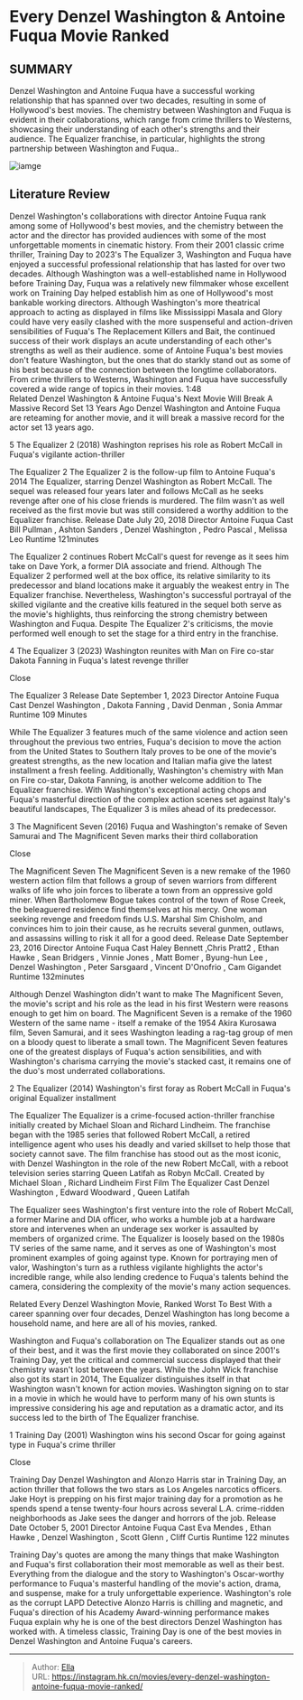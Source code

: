 # Every Denzel Washington &amp; Antoine Fuqua Movie Ranked


## SUMMARY 


 Denzel Washington and Antoine Fuqua have a successful working relationship that has spanned over two decades, resulting in some of Hollywood&#39;s best movies. 
 The chemistry between Washington and Fuqua is evident in their collaborations, which range from crime thrillers to Westerns, showcasing their understanding of each other&#39;s strengths and their audience. 
 The Equalizer franchise, in particular, highlights the strong partnership between Washington and Fuqua.. 

![iamge](https://static1.srcdn.com/wordpress/wp-content/uploads/2023/12/denzel-washington-antoine-fuqua-movies.jpg)

## Literature Review



Denzel Washington&#39;s collaborations with director Antoine Fuqua rank among some of Hollywood&#39;s best movies, and the chemistry between the actor and the director has provided audiences with some of the most unforgettable moments in cinematic history. From their 2001 classic crime thriller, Training Day to 2023&#39;s The Equalizer 3, Washington and Fuqua have enjoyed a successful professional relationship that has lasted for over two decades. Although Washington was a well-established name in Hollywood before Training Day, Fuqua was a relatively new filmmaker whose excellent work on Training Day helped establish him as one of Hollywood&#39;s most bankable working directors.
Although Washington&#39;s more theatrical approach to acting as displayed in films like Mississippi Masala and Glory could have very easily clashed with the more suspenseful and action-driven sensibilities of Fuqua&#39;s The Replacement Killers and Bait, the continued success of their work displays an acute understanding of each other&#39;s strengths as well as their audience. some of Antoine Fuqua&#39;s best movies don&#39;t feature Washington, but the ones that do starkly stand out as some of his best because of the connection between the longtime collaborators. From crime thrillers to Westerns, Washington and Fuqua have successfully covered a wide range of topics in their movies.
 1:48                  
Related
 Denzel Washington &amp; Antoine Fuqua&#39;s Next Movie Will Break A Massive Record Set 13 Years Ago 
Denzel Washington and Antoine Fuqua are reteaming for another movie, and it will break a massive record for the actor set 13 years ago.













 








 5  The Equalizer 2 (2018) 
Washington reprises his role as Robert McCall in Fuqua&#39;s vigilante action-thriller
        

 The Equalizer 2 
The Equalizer 2 is the follow-up film to Antoine Fuqua&#39;s 2014 The Equalizer, starring Denzel Washington as Robert McCall. The sequel was released four years later and follows McCall as he seeks revenge after one of his close friends is murdered. The film wasn&#39;t as well received as the first movie but was still considered a worthy addition to the Equalizer franchise.
 Release Date   July 20, 2018    Director   Antoine Fuqua    Cast   Bill Pullman , Ashton Sanders , Denzel Washington , Pedro Pascal , Melissa Leo    Runtime   121minutes    




The Equalizer 2 continues Robert McCall&#39;s quest for revenge as it sees him take on Dave York, a former DIA associate and friend. Although The Equalizer 2 performed well at the box office, its relative similarity to its predecessor and bland locations make it arguably the weakest entry in The Equalizer franchise. Nevertheless, Washington&#39;s successful portrayal of the skilled vigilante and the creative kills featured in the sequel both serve as the movie&#39;s highlights, thus reinforcing the strong chemistry between Washington and Fuqua. Despite The Equalizer 2&#39;s criticisms, the movie performed well enough to set the stage for a third entry in the franchise.





 4  The Equalizer 3 (2023) 
Washington reunites with Man on Fire co-star Dakota Fanning in Fuqua&#39;s latest revenge thriller


Close







 The Equalizer 3 
 Release Date   September 1, 2023    Director   Antoine Fuqua    Cast   Denzel Washington , Dakota Fanning , David Denman , Sonia Ammar    Runtime   109 Minutes    




While The Equalizer 3 features much of the same violence and action seen throughout the previous two entries, Fuqua&#39;s decision to move the action from the United States to Southern Italy proves to be one of the movie&#39;s greatest strengths, as the new location and Italian mafia give the latest installment a fresh feeling. Additionally, Washington&#39;s chemistry with Man on Fire co-star, Dakota Fanning, is another welcome addition to The Equalizer franchise. With Washington&#39;s exceptional acting chops and Fuqua&#39;s masterful direction of the complex action scenes set against Italy&#39;s beautiful landscapes, The Equalizer 3 is miles ahead of its predecessor.





 3  The Magnificent Seven (2016) 
Fuqua and Washington&#39;s remake of Seven Samurai and The Magnificent Seven marks their third collaboration


Close







 The Magnificent Seven 
The Magnificent Seven is a new remake of the 1960 western action film that follows a group of seven warriors from different walks of life who join forces to liberate a town from an oppressive gold miner. When Bartholomew Bogue takes control of the town of Rose Creek, the beleaguered residence find themselves at his mercy. One woman seeking revenge and freedom finds U.S. Marshal Sim Chisholm, and convinces him to join their cause, as he recruits several gunmen, outlaws, and assassins willing to risk it all for a good deed.
 Release Date   September 23, 2016    Director   Antoine Fuqua    Cast   Haley Bennett , ​Chris Pratt2 , Ethan Hawke , Sean Bridgers , Vinnie Jones , Matt Bomer , Byung-hun Lee , Denzel Washington , Peter Sarsgaard , Vincent D&#39;Onofrio , Cam Gigandet    Runtime   132minutes    




Although Denzel Washington didn&#39;t want to make The Magnificent Seven, the movie&#39;s script and his role as the lead in his first Western were reasons enough to get him on board. The Magnificent Seven is a remake of the 1960 Western of the same name - itself a remake of the 1954 Akira Kurosawa film, Seven Samurai, and it sees Washington leading a rag-tag group of men on a bloody quest to liberate a small town. The Magnificent Seven features one of the greatest displays of Fuqua&#39;s action sensibilities, and with Washington&#39;s charisma carrying the movie&#39;s stacked cast, it remains one of the duo&#39;s most underrated collaborations.





 2  The Equalizer (2014) 
Washington&#39;s first foray as Robert McCall in Fuqua&#39;s original Equalizer installment
        

 The Equalizer 
The Equalizer is a crime-focused action-thriller franchise initially created by Michael Sloan and Richard Lindheim. The franchise began with the 1985 series that followed Robert McCall, a retired intelligence agent who uses his deadly and varied skillset to help those that society cannot save. The film franchise has stood out as the most iconic, with Denzel Washington in the role of the new Robert McCall, with a reboot television series starring Queen Latifah as Robyn McCall.
 Created by   Michael Sloan , Richard Lindheim    First Film   The Equalizer    Cast   Denzel Washington , Edward Woodward , Queen Latifah    




The Equalizer sees Washington&#39;s first venture into the role of Robert McCall, a former Marine and DIA officer, who works a humble job at a hardware store and intervenes when an underage sex worker is assaulted by members of organized crime. The Equalizer is loosely based on the 1980s TV series of the same name, and it serves as one of Washington&#39;s most prominent examples of going against type. Known for portraying men of valor, Washington&#39;s turn as a ruthless vigilante highlights the actor&#39;s incredible range, while also lending credence to Fuqua&#39;s talents behind the camera, considering the complexity of the movie&#39;s many action sequences.
            
Related
 Every Denzel Washington Movie, Ranked Worst To Best 
With a career spanning over four decades, Denzel Washington has long become a household name, and here are all of his movies, ranked.




Washington and Fuqua&#39;s collaboration on The Equalizer stands out as one of their best, and it was the first movie they collaborated on since 2001&#39;s Training Day, yet the critical and commercial success displayed that their chemistry wasn&#39;t lost between the years. While the John Wick franchise also got its start in 2014, The Equalizer distinguishes itself in that Washington wasn&#39;t known for action movies. Washington signing on to star in a movie in which he would have to perform many of his own stunts is impressive considering his age and reputation as a dramatic actor, and its success led to the birth of The Equalizer franchise.





 1  Training Day (2001) 
Washington wins his second Oscar for going against type in Fuqua&#39;s crime thriller


Close







 Training Day 
Denzel Washington and Alonzo Harris star in Training Day, an action thriller that follows the two stars as Los Angeles narcotics officers. Jake Hoyt is prepping on his first major training day for a promotion as he spends spend a tense twenty-four hours across several L.A. crime-ridden neighborhoods as Jake sees the danger and horrors of the job.
 Release Date   October 5, 2001    Director   Antoine Fuqua    Cast   Eva Mendes , Ethan Hawke , Denzel Washington , Scott Glenn , Cliff Curtis    Runtime   122 minutes    




Training Day&#39;s quotes are among the many things that make Washington and Fuqua&#39;s first collaboration their most memorable as well as their best. Everything from the dialogue and the story to Washington&#39;s Oscar-worthy performance to Fuqua&#39;s masterful handling of the movie&#39;s action, drama, and suspense, make for a truly unforgettable experience. Washington&#39;s role as the corrupt LAPD Detective Alonzo Harris is chilling and magnetic, and Fuqua&#39;s direction of his Academy Award-winning performance makes Fuqua explain why he is one of the best directors Denzel Washington has worked with. A timeless classic, Training Day is one of the best movies in Denzel Washington and Antoine Fuqua&#39;s careers. 

---

> Author: [Ella](https://instagram.hk.cn/)  
> URL: https://instagram.hk.cn/movies/every-denzel-washington-antoine-fuqua-movie-ranked/  

